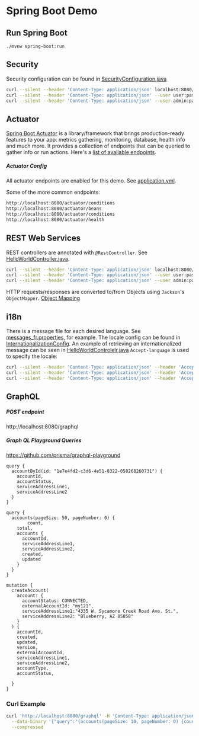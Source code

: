 # Spring Boot Demo

## Run Spring Boot

```
./mvnw spring-boot:run

```

## Security
Security configuration can be found in [SecurityConfiguration.java](src/main/java/com/kubra/)
```bash
curl --silent --header 'Content-Type: application/json' localhost:8080/hello
curl --silent --header 'Content-Type: application/json' --user user:pass localhost:8080/hello/user
curl --silent --header 'Content-Type: application/json' --user admin:pass localhost:8080/hello/admin
```

## Actuator
[Spring Boot Actuator](https://docs.spring.io/spring-boot/docs/2.0.x/actuator-api/html/) is a 
library/framework that brings production-ready features to your app: metrics gathering, 
monitoring, database, health info and much more. It provides a collection of endpoints that can be 
queried to gather info or run actions. Here's a 
[list of available endpoints](https://docs.spring.io/spring-boot/docs/current/reference/html/production-ready-endpoints.html#production-ready-endpoints-enabling-endpoints).

##### Actuator Config
All actuator endpoints are enabled for this demo. See [application.yml](src/main/resources/application.yml).

Some of the more common endpoints:
```bash
http://localhost:8080/actuator/conditions
http://localhost:8080/actuator/beans
http://localhost:8080/actuator/conditions
http://localhost:8080/actuator/health
```

## REST Web Services
REST controllers are annotated with `@RestController`. 
See [HelloWorldController.java](src/main/java/com/kubra/rest/HelloWorldController.java).

```bash
curl --silent --header 'Content-Type: application/json' localhost:8080/hello
curl --silent --header 'Content-Type: application/json' --user user:pass localhost:8080/hello/user
curl --silent --header 'Content-Type: application/json' --user admin:pass localhost:8080/hello/admin
```
HTTP requests/responses are converted to/from Objects using `Jackson`'s `ObjectMapper`. 
[Object Mapping](https://docs.spring.io/spring-boot/docs/current/reference/html/howto-spring-mvc.html#howto-customize-the-jackson-objectmapper) 

## i18n
There is a message file for each desired language. See [messages_fr.properties](src/main/resources/messages_fr.properties), 
for example. The locale config can be found in [InternationalizationConfig](src/main/java/com/kubra/config/InternationalizationConfig.java).
An example of retrieving an internationalized message can be seen in [HelloWorldControlelr.java](src/main/java/com/kubra/rest/HelloWorldController.java)
`Accept-language` is used to specify the locale:
```bash
curl --silent --header 'Content-Type: application/json' --header 'Accept-Language: en' 'localhost:8080/hello'
curl --silent --header 'Content-Type: application/json' --header 'Accept-Language: es' 'localhost:8080/hello'
curl --silent --header 'Content-Type: application/json' --header 'Accept-Language: fr' 'localhost:8080/hello'

```

## GraphQL 
##### POST endpoint
http://localhost:8080/graphql


##### Graph QL Playground Queries

https://github.com/prisma/graphql-playground

```
query {
  accountById(id: "1e7e4fd2-c3d6-4e51-8322-058268260731") {
    accountId,
    accountStatus,
    serviceAddressLine1,
    serviceAddressLine2
  }
}

query {
  accounts(pageSize: 50, pageNumber: 0) {
		count,
    total,
    accounts {
      accountId,
      serviceAddressLine1,
      serviceAddressLine2,
      created,
      updated
    }
  }
}

mutation {
  createAccount(
    account: {
      accountStatus: CONNECTED,
      externalAccountId: "my121",
      serviceAddressLine1:"4335 W. Sycamore Creek Road Ave. St.",
      serviceAddressLine2: "Blueberry, AZ 85858"
    }
  ) {
    accountId,
    created,
    updated,
    version,
    externalAccountId,
    serviceAddressLine1,
    serviceAddressLine2,
    accountType,
    accountStatus,

  }
}
```

### Curl Example
```bash
curl 'http://localhost:8080/graphql' -H 'Content-Type: application/json' -H 'Accept: application/json' \
  --data-binary '{"query":"{accounts(pageSize: 10, pageNumber: 0) {count, total, accounts { accountId, serviceAddressLine1 } } }"}' \
  --compressed

```